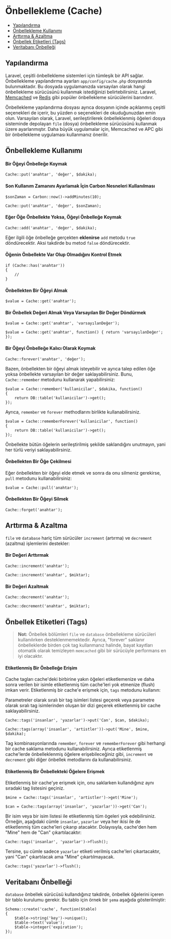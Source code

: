 # Önbellekleme (Cache)

- [Yapılandırma](#configuration)
- [Önbellekleme Kullanımı](#cache-usage)
- [Arttırma & Azaltma](#increments-and-decrements)
- [Önbellek Etiketleri (Tags)](#cache-tags)
- [Veritabanı Önbelleği](#database-cache)

<a name="configuration"></a>
## Yapılandırma

Laravel, çeşitli önbellekleme sistemleri için tümleşik bir API sağlar. Önbellekleme yapılandırma ayarları `app/config/cache.php` dosyasında bulunmaktadır. Bu dosyada uygulamanızda varsayılan olarak hangi önbellekleme sürücüsünü kullanmak istediğinizi belirtebilirsiniz. Laravel, [Memcached](http://memcached.org) ve [Redis](http://redis.io) gibi popüler önbellekleme sürücülerini barındırır.

Önbellekleme yapılandırma dosyası ayrıca dosyanın içinde açıklanmış çeşitli seçenekleri de içerir, bu yüzden o seçenekleri de okuduğunuzdan emin olun. Varsayılan olarak, Laravel, serileştirilerek önbelleklenmiş öğeleri dosya sisteminde depolayan `file` (dosya) önbellekleme sürücüsünü kullanmak üzere ayarlanmıştır. Daha büyük uygulamalar için, Memcached ve APC gibi bir önbellekleme uygulaması kullanmanız önerilir.

<a name="cache-usage"></a>
## Önbellekleme Kullanımı

#### Bir Öğeyi Önbelleğe Koymak

	Cache::put('anahtar', 'değer', $dakika);

#### Son Kullanım Zamanını Ayarlamak İçin Carbon Nesneleri Kullanılması

	$sonZaman = Carbon::now()->addMinutes(10);

	Cache::put('anahtar', 'değer', $sonZaman);

#### Eğer Öğe Önbellekte Yoksa, Öğeyi Önbelleğe Koymak

	Cache::add('anahtar', 'değer', $dakika);

Eğer ilgili öğe önbelleğe gerçekten **eklenirse** `add` metodu `true` döndürecektir. Aksi takdirde bu metod `false` döndürecektir.

#### Öğenin Önbellekte Var Olup Olmadığını Kontrol Etmek

	if (Cache::has('anahtar'))
	{
		//
	}

#### Önbellekten Bir Öğeyi Almak

	$value = Cache::get('anahtar');

#### Bir Önbellek Değeri Almak Veya Varsayılan Bir Değer Döndürmek

	$value = Cache::get('anahtar', 'varsayılanDeğer');

	$value = Cache::get('anahtar', function() { return 'varsayılanDeğer'; });

#### Bir Öğeyi Önbelleğe Kalıcı Olarak Koymak

	Cache::forever('anahtar', 'değer');

Bazen, önbellekten bir öğeyi almak isteyebilir ve ayrıca talep edilen öğe yoksa önbellekte varsayılan bir değer saklayabilirsiniz. Bunu, `Cache::remember` metodunu kullanarak yapabilirsiniz:

	$value = Cache::remember('kullanicilar', $dakika, function()
	{
		return DB::table('kullanicilar')->get();
	});

Ayrıca, `remember` ve `forever` methodlarını birlikte kullanabilirsiniz.

	$value = Cache::rememberForever('kullanicilar', function()
	{
		return DB::table('kullanicilar')->get();
	});

Önbellekte bütün öğelerin serileştirilmiş şekilde saklandığını unutmayın, yani her türlü veriyi saklayabilirsiniz.

#### Önbellekten Bir Öğe Çekilmesi

Eğer önbellekten bir öğeyi elde etmek ve sonra da onu silmeniz gerekirse, `pull` metodunu kullanabilirsiniz:

	$value = Cache::pull('anahtar');

#### Önbellekten Bir Öğeyi Silmek

	Cache::forget('anahtar');

<a name="increments-and-decrements"></a>
## Arttırma & Azaltma

`file` ve `database` hariç tüm sürücüler `increment` (artırma) ve `decrement` (azaltma) işlemlerini destekler:

#### Bir Değeri Arttırmak

	Cache::increment('anahtar');

	Cache::increment('anahtar', $miktar);

#### Bir Değeri Azaltmak

	Cache::decrement('anahtar');

	Cache::decrement('anahtar', $miktar);

<a name="cache-tags"></a>
## Önbellek Etiketleri (Tags)

> **Not:** Önbellek bölümleri `file` ve `database` önbellekleme sürücüleri kullanılırken desteklenmemektedir. Ayrıca, "forever" saklanır önbelleklerde birden çok tag kullanmanız halinde, bayat kayıtları otomatik olarak temizleyen `memcached` gibi bir sürücüyle performans en iyi olacaktır.

#### Etiketlenmiş Bir Önbelleğe Erişim

Cache tagları cache'deki birbirine yakın öğeleri etiketlemenize ve daha sonra verilen bir isimle etiketlenmiş tüm cache'leri yok etmenize (flush) imkan verir. Etiketlenmiş bir cache'e erişmek için, `tags` metodunu kullanın:

Parametreler olarak sıralı bir tag isimleri listesi geçerek veya parametre olarak sıralı tag isimlerinden oluşan bir dizi geçerek etiketlenmiş bir cache saklayabilirsiniz.

	Cache::tags('insanlar', 'yazarlar')->put('Can', $can, $dakika);

	Cache::tags(array('insanlar', 'artistler'))->put('Mine', $mine, $dakika);

Tag kombinasyonlarında `remember`, `forever` ve `rememberForever` gibi herhangi bir cache saklama metodunu kullanabilirsiniz. Ayrıca etiketlenmiş cache'lerde önbelleklenmiş öğelere erişebileceğiniz gibi, `increment` ve `decrement` gibi diğer önbellek metodlarını da kullanabilirsiniz.

#### Etiketlenmiş Bir Önbellekteki Öğelere Erişmek

Etiketlenmiş bir cache'ye erişmek için, onu saklarken kullandığınız aynı sıradaki tag listesini geçiniz.

	$mine = Cache::tags('insanlar', 'artistler')->get('Mine');

	$can = Cache::tags(array('insanlar', 'yazarlar'))->get('Can');

Bir isim veya bir isim listesi ile etiketlenmiş tüm ögeleri yok edebilirsiniz. Örneğin, aşağıdaki cümle `insanlar`, `yazarlar` veya her ikisi ile de etiketlenmiş tüm cache'leri çıkarıp atacaktır. Dolayısıyla, cache'den hem "Mine" hem de "Can" çıkartılacaktır:

	Cache::tags('insanlar', 'yazarlar')->flush();

Tersine, şu cümle sadece `yazarlar` etiketi verilmiş cache'leri çıkartacaktır, yani "Can" çıkartılacak ama "Mine" çıkartılmayacak.

	Cache::tags('yazarlar')->flush();

<a name="database-cache"></a>
## Veritabanı Önbelleği

`database` önbellek sürücüsü kullandığınız takdirde, önbellek öğelerini içeren bir tablo kurulumu gerekir. Bu tablo için örnek bir `şema` aşağıda gösterilmiştir:

	Schema::create('cache', function($table)
	{
		$table->string('key')->unique();
		$table->text('value');
		$table->integer('expiration');
	});
